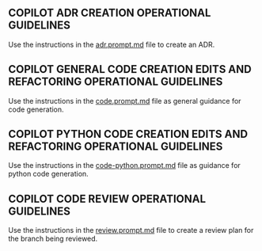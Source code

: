 ## COPILOT ADR CREATION OPERATIONAL GUIDELINES

Use the instructions in the <prompt-instructions>[adr.prompt.md](./prompts/adr.prompt.md)</prompt-instructions> file to create an ADR.

## COPILOT GENERAL CODE CREATION EDITS AND REFACTORING OPERATIONAL GUIDELINES

Use the instructions in the <prompt-instructions>[code.prompt.md](./prompts/code.prompt.md)</prompt-instructions> file as general guidance for code generation.

## COPILOT PYTHON CODE CREATION EDITS AND REFACTORING OPERATIONAL GUIDELINES

Use the instructions in the <prompt-instructions>[code-python.prompt.md](./prompts/code-python.prompt.md)</prompt-instructions> file as guidance for python code generation.

## COPILOT CODE REVIEW OPERATIONAL GUIDELINES

Use the instructions in the <prompt-instructions>[review.prompt.md](./prompts/review.prompt.md)</prompt-instructions> file to create a review plan for the branch being reviewed.